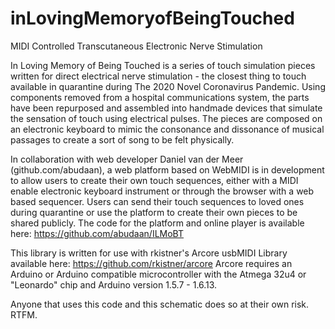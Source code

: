 # inLovingMemoryofBeingTouched
MIDI Controlled Transcutaneous Electronic Nerve Stimulation

In Loving Memory of Being Touched is a series of touch simulation pieces written for direct electrical nerve stimulation - the closest thing to touch available in quarantine during The 2020 Novel Coronavirus Pandemic. Using components removed from a hospital communications system, the parts have been repurposed and assembled into handmade devices that simulate the sensation of touch using electrical pulses. The pieces are composed on an electronic keyboard to mimic the consonance and dissonance of musical passages to create a sort of song to be felt physically. 

In collaboration with web developer Daniel van der Meer (github.com/abudaan), a web platform based on WebMIDI is in development to allow users to create their own touch sequences, either with a MIDI enable electronic keyboard instrument or through the browser with a web based sequencer. Users can send their touch sequences to loved ones during quarantine or use the platform to create their own pieces to be shared publicly. The code for the platform and online player is available here:
https://github.com/abudaan/ILMoBT

This library is written for use with rkistner's Arcore usbMIDI Library available here: https://github.com/rkistner/arcore
Arcore requires an Arduino or Arduino compatible microcontroller with the Atmega 32u4 or "Leonardo" chip and Arduino version 1.5.7 - 1.6.13.

Anyone that uses this code and this schematic does so at their own risk. RTFM.
